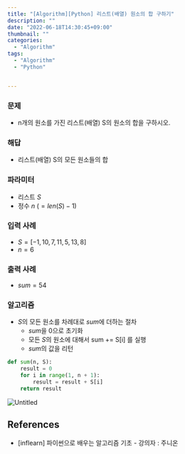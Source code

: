 ```yaml
---
title: "[Algorithm][Python] 리스트(배열) 원소의 합 구하기"
description: ""
date: "2022-06-18T14:30:45+09:00"
thumbnail: ""
categories:
  - "Algorithm"
tags:
  - "Algorithm"
  - "Python"


---
```

<!--more-->

### 문제

- n개의 원소를 가진 리스트(배열) S의 원소의 합을 구하시오.

### 해답

- 리스트(배열) S의 모든 원소들의 합

### 파라미터

- 리스트 $S$
- 정수 $n$ ($= len(S)-1$)

### 입력 사례

- $S = [-1, 10, 7, 11, 5, 13, 8]$
- $n = 6$

### 출력 사례

- $sum = 54$

### 알고리즘

- $S$의 모든 원소를 차례대로 $sum$에 더하는 절차
    - $sum$을 0으로 초기화
    - 모든 $S$의 원소에 대해서 sum += S[i] 를 실행
    - $sum$의 값을 리턴

```python
def sum(n, S):
	result = 0
	for i in range(1, n + 1):
		result = result + S[i]
	return result
```

![Untitled](/images/algorithm/lang_python/리스트(배열)_원소의_합_구하기/Untitled.png)

## References

- [inflearn] 파이썬으로 배우는 알고리즘 기초 - 강의자 : 주니온